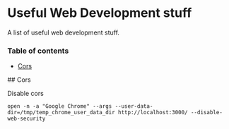 # Useful Web Development stuff

A list of useful web development stuff.

### Table of contents
- [Cors](#cors)


<a name="cors">
## Cors

Disable cors
```
open -n -a "Google Chrome" --args --user-data-dir=/tmp/temp_chrome_user_data_dir http://localhost:3000/ --disable-web-security
```